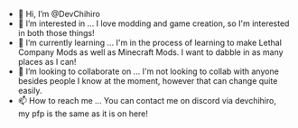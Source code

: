 - 👋 Hi, I’m @DevChihiro
- 👀 I’m interested in ... I love modding and game creation, so I'm interested in both those things!
- 🌱 I’m currently learning ... I'm in the process of learning to make Lethal Company Mods as well as Minecraft Mods. I want to dabble in as many places as I can!
- 💞️ I’m looking to collaborate on ... I'm not looking to collab with anyone besides people I know at the moment, however that can change quite easily. 
- 📫 How to reach me ... You can contact me on discord via devchihiro, my pfp is the same as it is on here!

<!---
DevChihiro/DevChihiro is a ✨ special ✨ repository because its `README.md` (this file) appears on your GitHub profile.
You can click the Preview link to take a look at your changes.
--->

